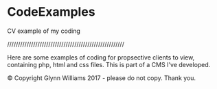 # CodeExamples
CV example of my coding

//////////////////////////////////////////////////////

Here are some examples of coding for propsective clients to view, containing php, html and css files. This is part of a CMS I've developed.

© Copyright Glynn Williams 2017 - please do not copy. Thank you.
